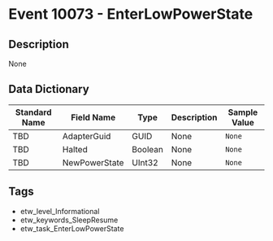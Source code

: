 # Event 10073 - EnterLowPowerState

## Description
None

## Data Dictionary
|Standard Name|Field Name|Type|Description|Sample Value|
|---|---|---|---|---|
|TBD|AdapterGuid|GUID|None|`None`|
|TBD|Halted|Boolean|None|`None`|
|TBD|NewPowerState|UInt32|None|`None`|

## Tags
* etw_level_Informational
* etw_keywords_SleepResume
* etw_task_EnterLowPowerState